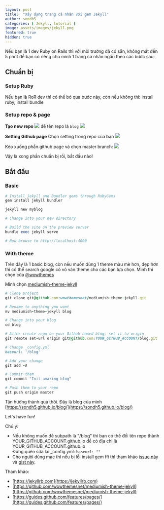 ```yaml
---
layout: post
title:  "Xây dựng trang cá nhân với gem Jekyll"
author: sondh5
categories: [ Jekyll, tutorial ]
image: assets/images/jekyll.png
featured: true
hidden: true
---
```


Nếu bạn là 1 dev Ruby on Rails thì với môi trường đã có sẵn, không mất đến 5 phút để bạn có riêng cho mình 1 trang cá nhân ngầu  theo các bước sau:

## Chuẩn bị
### Setup Ruby
Nếu bạn là RoR dev thì có thể bỏ qua bước này, còn nếu không thì: install ruby, install bundle

### Setup repo & page
**Tạo new repo**
![](https://guides.github.com/features/pages/create-new-repo-button.png)
để tên repo là `blog`
![](https://guides.github.com/features/pages/create-new-repo-screen.png)

**Setting Github page**
Chọn setting trong repo của bạn
![](https://guides.github.com/features/pages/repo-settings.png)

Kéo xuống phần github page và chọn master branch:
![](https://guides.github.com/features/pages/launch-theme-chooser.png)

Vậy là xong phần chuẩn bị rồi, bắt đầu nào!

## Bắt đầu

### Basic

```ruby
# Install Jekyll and Bundler gems through RubyGems
gem install jekyll bundler

jekyll new myblog

# Change into your new directory

# Build the site on the preview server
bundle exec jekyll serve

# Now browse to http://localhost:4000
```

### With theme

Trên đây là 1 basic blog, còn nếu muốn dùng 1 theme màu mè hơn, đẹp hơn thì có thể search google có vô vàn theme cho các bạn lựa chọn. Mình thì chọn của [@wowthemes](https://www.wowthemes.net/jekyll-themes-templates/)

Mình chọn [mediumish-theme-jekyll](https://github.com/wowthemesnet/mediumish-theme-jekyll/)

```ruby
# Clone project
git clone git@github.com:wowthemesnet/mediumish-theme-jekyll.git

# Rename to anything you want
mv mediumish-theme-jekyll blog

# Change into your blog
cd blog

# After create repo on your Github named blog, set it to origin
git remote set-url origin git@github.com:YOUR_GITHUB_ACCOUNT/blog.git

# Change _config.yml
baseurl: '/blog'

# Add your change
git add -A

# Commit them
git commit "Init amazing blog"

# Push them to your repo
git push origin master
```

Tận hưởng thành quả thôi. Đây là blog của mình [https://sondh5.github.io/blog/](https://sondh5.github.io/blog/)

Let's have fun!

Chú ý:
- Nếu không muốn để subpath là "/blog" thì bạn có thể đổi tên repo thành YOUR_GITHUB_ACCOUNT.github.io để có địa chỉ là YOUR_GITHUB_ACCOUNT.github.io <br>
Đừng quên sửa lại _config.yml: `baseurl: ""`
- Cho người dùng mac thì nếu bị lỗi install gem ffi thì tham khảo [issue này](https://github.com/ffi/ffi/issues/651)  và [gist này](https://gist.github.com/Dreyer/0a0976f5606c0c963ab9a622f03ee26d).

Tham khảo:
- [https://jekyllrb.com](https://jekyllrb.com)
- [https://github.com/wowthemesnet/mediumish-theme-jekyll](https://github.com/wowthemesnet/mediumish-theme-jekyll)
- [https://guides.github.com/features/pages/](https://guides.github.com/features/pages/)
